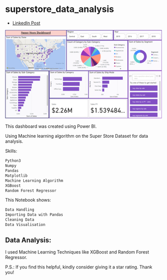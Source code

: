 # superstore_data_analysis

- [LinkedIn Post]()

![House Data Visualisation](https://github.com/Devanshi1206/superstore_data_analysis/blob/main/Superstore%20Dashboard.png)

This dashboard was created using Power BI.

Using Machine learning algorithm on the Super Store Dataset for data analysis.

Skills:

    Python3
    Numpy
    Pandas
    Matplotlib
    Machine Learning Algorithm
    XGBoost
    Random Forest Regressor
    
This Notebook shows:

    Data Handling
    Importing Data with Pandas
    Cleaning Data
    Data Visualisation

## Data Analysis:

I used Machine Learning Techniques like XGBoost and Random Forest Regressor.

P.S.: If you find this helpful, kindly consider giving it a star rating. Thank you!
